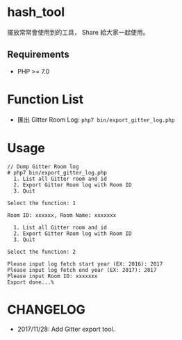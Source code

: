# hash_tool

擺放常常會使用到的工具， Share 給大家一起使用。

## Requirements

- PHP >= 7.0

# Function List

- 匯出 Gitter Room Log: `php7 bin/export_gitter_log.php`

# Usage

```
// Dump Gitter Room log
# php7 bin/export_gitter_log.php
  1. List all Gitter room and id
  2. Export Gitter Room log with Room ID
  3. Quit

Select the function: 1

Room ID: xxxxxx, Room Name: xxxxxxx

  1. List all Gitter room and id
  2. Export Gitter Room log with Room ID
  3. Quit

Select the function: 2

Please input log fetch start year (EX: 2016): 2017
Please input log fetch end year (EX: 2017): 2017
Please input Room ID: xxxxxxx
Export done...%
```

# CHANGELOG

- 2017/11/28: Add Gitter export tool.
